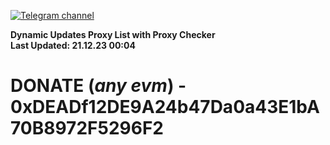 [![Telegram channel](https://img.shields.io/endpoint?url=https://runkit.io/damiankrawczyk/telegram-badge/branches/master?url=https://t.me/n4z4v0d)](https://t.me/n4z4v0d) 

**Dynamic Updates Proxy List with Proxy Checker**  
**Last Updated: 21.12.23 00:04**

# DONATE (_any evm_) - 0xDEADf12DE9A24b47Da0a43E1bA70B8972F5296F2
